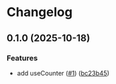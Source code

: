 # Changelog

## 0.1.0 (2025-10-18)

### Features

- add useCounter ([#1](https://github.com/teneplaysofficial/hooks/issues/1)) ([bc23b45](https://github.com/teneplaysofficial/hooks/commit/bc23b4559f2ff7edbaf52a0804169baa9763f5af))
